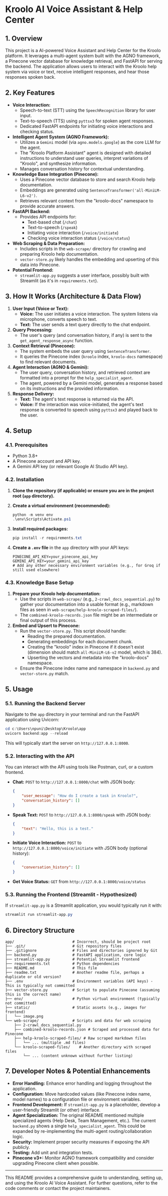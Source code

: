 # Kroolo AI Voice Assistant & Help Center

## 1. Overview

This project is a  AI-powered Voice Assistant and Help Center for the Kroolo platform. It leverages a multi-agent system built with the AGNO framework, a Pinecone vector database for knowledge retrieval, and FastAPI for serving the backend. The application allows users to interact with the Kroolo help system via voice or text, receive intelligent responses, and hear those responses spoken back.

## 2. Key Features

*   **Voice Interaction:**
    *   Speech-to-text (STT) using the `SpeechRecognition` library for user input.
    *   Text-to-speech (TTS) using `pyttsx3` for spoken agent responses.
    *   Dedicated FastAPI endpoints for initiating voice interactions and checking status.
*   **Intelligent Agent System (AGNO Framework):**
    *   Utilizes a `Gemini` model (via `agno.models.google`) as the core LLM for the agent.
    *   The "Kroolo Platform Assistant" agent is designed with detailed instructions to understand user queries, interpret variations of "Kroolo", and synthesize information.
    *   Manages conversation history for contextual understanding.
*   **Knowledge Base Integration (Pinecone):**
    *   Uses a Pinecone vector database to store and search Kroolo help documentation.
    *   Embeddings are generated using `SentenceTransformer('all-MiniLM-L6-v2')`.
    *   Retrieves relevant context from the "kroolo-docs" namespace to provide accurate answers.
*   **FastAPI Backend:**
    *   Provides API endpoints for:
        *   Text-based chat (`/chat`)
        *   Text-to-speech (`/speak`)
        *   Initiating voice interaction (`/voice/initiate`)
        *   Checking voice interaction status (`/voice/status`)
*   **Web Scraping & Data Preparation:**
    *   Includes scripts in the `web-scrape/` directory for crawling and preparing Kroolo help documentation.
    *   `vector-store.py` likely handles the embedding and upserting of this data into Pinecone.
*   **Potential Frontend:**
    *   `streamlit-app.py` suggests a user interface, possibly built with Streamlit (as it's in `requirements.txt`).

## 3. How It Works (Architecture & Data Flow)

1.  **User Input (Voice or Text):**
    *   **Voice:** The user initiates a voice interaction. The system listens via microphone, converts speech to text.
    *   **Text:** The user sends a text query directly to the chat endpoint.
2.  **Query Processing:**
    *   The user's query (and conversation history, if any) is sent to the `get_agent_response_async` function.
3.  **Context Retrieval (Pinecone):**
    *   The system embeds the user query using `SentenceTransformer`.
    *   It queries the Pinecone index (`kroolo` index, `kroolo-docs` namespace) to find relevant documents.
4.  **Agent Interaction (AGNO & Gemini):**
    *   The user query, conversation history, and retrieved context are formatted into a prompt for the `help_specialist_agent`.
    *   The agent, powered by a Gemini model, generates a response based on its instructions and the provided information.
5.  **Response Delivery:**
    *   **Text:** The agent's text response is returned via the API.
    *   **Voice:** If the interaction was voice-initiated, the agent's text response is converted to speech using `pyttsx3` and played back to the user.

## 4. Setup

### 4.1. Prerequisites

*   Python 3.8+
*   A Pinecone account and API key.
*   A Gemini API key (or relevant Google AI Studio API key).

### 4.2. Installation

1.  **Clone the repository (if applicable) or ensure you are in the project root (`app` directory).**

2.  **Create a virtual environment (recommended):**
    ```powershell
    python -m venv env
    .\env\Scripts\Activate.ps1
    ```

3.  **Install required packages:**
    ```powershell
    pip install -r requirements.txt
    ```

4.  **Create a `.env` file** in the `app` directory with your API keys:
    ```env
    PINECONE_API_KEY=your_pinecone_api_key
    GEMINI_API_KEY=your_gemini_api_key
    # Add any other necessary environment variables (e.g., for Groq if still used elsewhere)
    ```

### 4.3. Knowledge Base Setup

1.  **Prepare your Kroolo help documentation:**
    *   Use the scripts in `web-scrape/` (e.g., `2-crawl_docs_sequential.py`) to gather your documentation into a usable format (e.g., markdown files as seen in `web-scrape/help-kroolo-scraped-files/`).
    *   The `combined-kroolo-records.json` file might be an intermediate or final output of this process.
2.  **Embed and Upsert to Pinecone:**
    *   Run the `vector-store.py`. This script should handle:
        *   Reading the prepared documentation.
        *   Generating embeddings for each document chunk.
        *   Creating the "kroolo" index in Pinecone if it doesn't exist (dimension should match `all-MiniLM-L6-v2` model, which is 384).
        *   Upserting the vectors and metadata into the "kroolo-docs" namespace.
    *   Ensure the Pinecone index name and namespace in `backend.py` and `vector-store.py` match.

## 5. Usage

### 5.1. Running the Backend Server

Navigate to the `app` directory in your terminal and run the FastAPI application using Uvicorn:

```powershell
cd c:\Users\npuni\Desktop\Kroolo\app
uvicorn backend:app --reload
```

This will typically start the server on `http://127.0.0.1:8000`.

### 5.2. Interacting with the API

You can interact with the API using tools like Postman, curl, or a custom frontend.

*   **Chat:** `POST` to `http://127.0.0.1:8000/chat` with JSON body:
    ```json
    {
        "user_message": "How do I create a task in Kroolo?",
        "conversation_history": []
    }
    ```
*   **Speak Text:** `POST` to `http://127.0.0.1:8000/speak` with JSON body:
    ```json
    {
        "text": "Hello, this is a test."
    }
    ```
*   **Initiate Voice Interaction:** `POST` to `http://127.0.0.1:8000/voice/initiate` with JSON body (optional history):
    ```json
    {
        "conversation_history": []
    }
    ```
*   **Get Voice Status:** `GET` from `http://127.0.0.1:8000/voice/status`

### 5.3. Running the Frontend (Streamlit - Hypothesized)

If `streamlit-app.py` is a Streamlit application, you would typically run it with:

```powershell
streamlit run streamlit-app.py
```

## 6. Directory Structure

```
app/                          # Incorrect, should be project root
├── .git/                     # Git repository files
├── .gitignore                # Files and directories ignored by Git
├── backend.py                # FastAPI application, core logic
├── streamlit-app.py          # Potential Streamlit frontend
├── requirements.txt          # Python dependencies
├── README.md                 # This file
├── readme.txt                # Another readme file, perhaps a duplicate or old version?
├── .env                      # Environment variables (API keys) - This is typically not committed
├── vector-store.py           # Script to populate Pinecone (assuming this is the correct name)
├── env/                      # Python virtual environment (typically not committed)
├── static/                   # Static assets (e.g., images for frontend)
│   └── image.png
└── web-scrape/               # Scripts and data for web scraping
    ├── 2-crawl_docs_sequential.py
    ├── combined-kroolo-records.json # Scraped and processed data for Pinecone
    ├── help-kroolo-scraped-files/ # Raw scraped markdown files
    │   └── ... (multiple .md files)
    └── kroolo-scraped-files/    # Another directory with scraped files
        └── ... (content unknown without further listing)
```

## 7. Developer Notes & Potential Enhancements

*   **Error Handling:** Enhance error handling and logging throughout the application.
*   **Configuration:** Move hardcoded values (like Pinecone index name, model names) to a configuration file or environment variables.
*   **Frontend Development:** If `streamlit-app.py` is a placeholder, develop a user-friendly Streamlit (or other) interface.
*   **Agent Specialization:** The original README mentioned multiple specialized agents (Help Desk, Team Management, etc.). The current `backend.py` shows a single `help_specialist_agent`. This could be expanded by re-implementing the multi-agent routing/collaboration logic.
*   **Security:** Implement proper security measures if exposing the API publicly.
*   **Testing:** Add unit and integration tests.
*   **Pinecone v3+:** Monitor AGNO framework compatibility and consider upgrading Pinecone client when possible.

---

This README provides a comprehensive guide to understanding, setting up, and using the Kroolo AI Voice Assistant. For further questions, refer to the code comments or contact the project maintainers.

